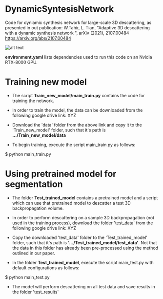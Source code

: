 # DynamicSyntesisNetwork

Code for dyniamic synthesis network for large-scale 3D descattering, as presented in out publication:
W.Tahir, L. Tian, "Adaptive 3D descattering with a dynamic synthesis network
", arXiv (2021), 2107.00484
https://arxiv.org/abs/2107.00484


![alt text](https://ibb.co/FmQj3Zw)

**environment.yaml** lists dependencies used to run this code on an Nvidia RTX-8000 GPU.


# Training new model
* The script **Train_new_model/main_train.py** contains the code for training the network. 

* In order to train the model, the data can be downloaded from the following google drive link:
XYZ

* Download the 'data' folder from the above link and copy it to the 'Train_new_model' folder, such that it's path is **.../Train_new_model/data**

* To begin training, execute the script main_train.py as follows:

$ python main_train.py

# Using pretrained model for segmentation
* The folder **Test_trained_model** contains a pretrained model and a script which can use that pretrained model to descatter a test 3D backpropagation volume. 
 
* In order to perform descattering on a sample 3D backpropagation (not used in the training process), download the folder 'test_data' from the following google drive link:
XYZ

* Copy the downloaded 'test_data' folder to the 'Test_trained_model' folder, such that it's path is **'.../Test_trained_model/test_data'**. Not that the data in this folder has already been pre-processed using the method outlined in our paper.

* In the folder **Test_trained_model**, execute the script main_test.py with default configurations as follows:

$ python main_test.py

* The model will perform descattering on all test data and save results in the folder 'test_results'



